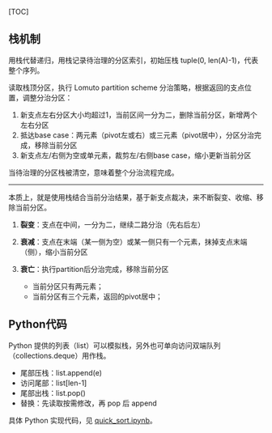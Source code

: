 
[TOC]

## 栈机制

用栈代替递归，用栈记录待治理的分区索引，初始压栈 tuple(0, len(A)-1)，代表整个序列。

读取栈顶分区，执行 Lomuto partition scheme 分治策略，根据返回的支点位置，调整分治分区：

1. 新支点左右分区大小均超过1，当前区间一分为二，删除当前分区，新增两个左右分区
2. 抵达base case：两元素（pivot左或右）或三元素（pivot居中），分区分治完成，移除当前分区
3. 新支点左/右侧为空或单元素，裁剪左/右侧base case，缩小更新当前分区

当待治理的分区栈被清空，意味着整个分治流程完成。

---

本质上，就是使用栈结合当前分治结果，基于新支点裁决，来不断裂变、收缩、移除当前分区。

1. **裂变**：支点在中间，一分为二，继续二路分治（先右后左）
2. **衰减**：支点在末端（某一侧为空）或某一侧只有一个元素，抹掉支点末端（侧），缩小当前分区
3. **衰亡**：执行partition后分治完成，移除当前分区

    - 当前分区只有两元素；
    - 当前分区有三个元素，返回的pivot居中；

## Python代码

Python 提供的列表（list）可以模拟栈，另外也可单向访问双端队列（collections.deque）用作栈。

- 尾部压栈：list.append(e)
- 访问尾部：list[len-1]
- 尾部出栈：list.pop()
- 替换：先读取按需修改，再 pop 后 append

具体 Python 实现代码，见 [quick_sort.ipynb](./quick_sort.ipynb)。

